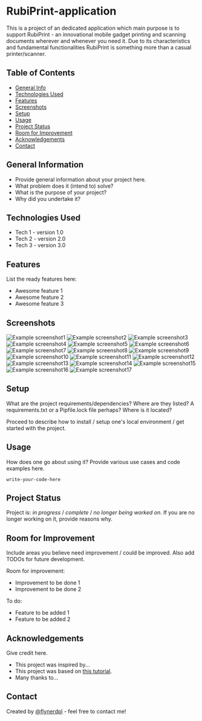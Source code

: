 # RubiPrint-application
This is a project of an dedicated application which main purpose is to support RubiPrint - an innovational mobile gadget printing and scanning documents wherever and whenever you need it. Due to its characteristics and fundamental functionalities RubiPrint is something more than a casual printer/scanner. 

## Table of Contents
* [General Info](#general-information)
* [Technologies Used](#technologies-used)
* [Features](#features)
* [Screenshots](#screenshots)
* [Setup](#setup)
* [Usage](#usage)
* [Project Status](#project-status)
* [Room for Improvement](#room-for-improvement)
* [Acknowledgements](#acknowledgements)
* [Contact](#contact)
<!-- * [License](#license) -->


## General Information
- Provide general information about your project here.
- What problem does it (intend to) solve?
- What is the purpose of your project?
- Why did you undertake it?
<!-- You don't have to answer all the questions - just the ones relevant to your project. -->


## Technologies Used
- Tech 1 - version 1.0
- Tech 2 - version 2.0
- Tech 3 - version 3.0


## Features
List the ready features here:
- Awesome feature 1
- Awesome feature 2
- Awesome feature 3


## Screenshots
![Example screenshot1](./Screenshots/1.1-Screen_0.png)
![Example screenshot2](./Screenshots/2.1-Screen_1.png)
![Example screenshot3](./Screenshots/3.1-Screen_2-State_1.png)
![Example screenshot4](./Screenshots/4.1-Screen_3-State_1.png)
![Example screenshot5](./Screenshots/5.1-Screen_8.png)
![Example screenshot6](./Screenshots/6.1-Menu-State_1.png)
![Example screenshot7](./Screenshots/7.1-Print-State_1.png)
![Example screenshot8](./Screenshots/7.2-Print-State_2.png)
![Example screenshot9](./Screenshots/8.1-Scan.png)
![Example screenshot10](./Screenshots/9.1-My_documents-State_1.png)
![Example screenshot11](./Screenshots/9.2-My_documents-State_2.png)
![Example screenshot12](./Screenshots/9.3-My_documents-State_3.png)
![Example screenshot13](./Screenshots/10.1-Find_the_nearest_shop.png)
![Example screenshot14](./Screenshots/11.1-E-Store-State_1.png)
![Example screenshot15](./Screenshots/11.2-E-Store-State_2.png)
![Example screenshot16](./Screenshots/12.1-Status_Menu.png)
![Example screenshot17](./Screenshots/13.1-Your_profile.png)
<!-- If you have screenshots you'd like to share, include them here. -->


## Setup
What are the project requirements/dependencies? Where are they listed? A requirements.txt or a Pipfile.lock file perhaps? Where is it located?

Proceed to describe how to install / setup one's local environment / get started with the project.


## Usage
How does one go about using it?
Provide various use cases and code examples here.

`write-your-code-here`


## Project Status
Project is: _in progress_ / _complete_ / _no longer being worked on_. If you are no longer working on it, provide reasons why.


## Room for Improvement
Include areas you believe need improvement / could be improved. Also add TODOs for future development.

Room for improvement:
- Improvement to be done 1
- Improvement to be done 2

To do:
- Feature to be added 1
- Feature to be added 2


## Acknowledgements
Give credit here.
- This project was inspired by...
- This project was based on [this tutorial](https://www.example.com).
- Many thanks to...


## Contact
Created by [@flynerdpl](https://www.flynerd.pl/) - feel free to contact me!


<!-- Optional -->
<!-- ## License -->
<!-- This project is open source and available under the [... License](). -->

<!-- You don't have to include all sections - just the one's relevant to your project -->
